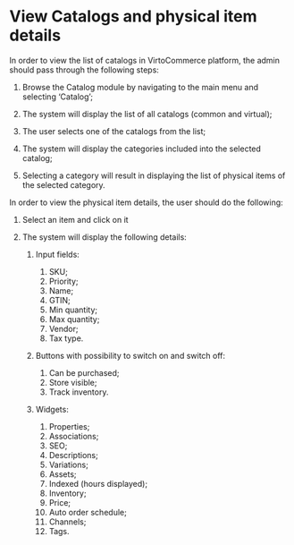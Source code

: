 # View Catalogs and physical item details

In order to view the list of catalogs in VirtoCommerce platform, the admin should pass through the following steps:

1. Browse the Catalog module by navigating to the main menu and selecting ‘Catalog’;

1. The system will display the list of all catalogs (common and virtual);  

1. The user selects one of the catalogs from the list;

1. The system will display the categories included into the selected catalog;

1. Selecting a category will result in displaying the list of physical items of the selected category.  

In order to view the physical item details, the user should do the following:

1. Select an item and click on it

1. The system will display the following details: 

   1. Input fields:

      1. SKU;
      1. Priority;
      1. Name;
      1. GTIN;
      1. Min quantity;
      1. Max quantity;
      1. Vendor;
      1. Tax type.

   1. Buttons with possibility to switch on and switch off:

       1. Can be purchased;
       1. Store visible;  
       1. Track inventory.  

   1. Widgets:

       1. Properties;
       1. Associations;
       1. SEO;
       1. Descriptions;
       1. Variations;
       1. Assets;
       1. Indexed (hours displayed);
       1. Inventory;
       1. Price;
       1. Auto order schedule;
       1. Channels;
       1. Tags.
